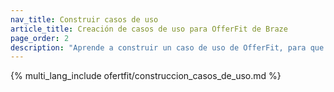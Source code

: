 ```yaml
---
nav_title: Construir casos de uso
article_title: Creación de casos de uso para OfferFit de Braze
page_order: 2
description: "Aprende a construir un caso de uso de OfferFit, para que puedas automatizar la experimentación personalizada y optimizar resultados como las conversiones, la retención o los ingresos, sin pruebas A/B manuales."
---
```


{% multi_lang_include ofertfit/construccion_casos_de_uso.md %}
